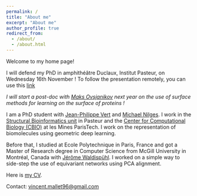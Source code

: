 ```yaml
---
permalink: /
title: "About me"
excerpt: "About me"
author_profile: true
redirect_from: 
  - /about/
  - /about.html
---
```


Welcome to my home page!

I will defend my PhD in amphithéâtre Duclaux, Institut Pasteur, on Wednesday 16th November ! To follow the presentation remotely, you can use this [link](https://teams.microsoft.com/l/meetup-join/19%3ameeting_ZTc1MTIzYjItNDI1NC00NzRlLTkwMjMtODZmNjc5ODUzZDll%40thread.v2/0?context=%7b%22Tid%22%3a%22096815dc-d9eb-4bc3-a5a3-53c77e7d34e2%22%2c%22Oid%22%3a%2261024726-628d-4773-8f8a-524654057213%22%7d)

_I will start a post-doc with [Maks Ovsjanikov](https://scholar.google.fr/citations?user=0IsSPNEAAAAJ&hl=en) next year on the use of surface methods for learning on the surface of proteins !_

I am a PhD student with 
[Jean-Philippe Vert](https://scholar.google.fr/citations?user=pqpxh7IAAAAJ&hl=en)
and [Michael Nilges](https://scholar.google.fr/citations?user=FlN-N-EAAAAJ&hl=en). 
I work in the [Structural Bioinformatics unit](https://research.pasteur.fr/en/team/structural-bioinformatics/)
in Pasteur and the [Center for Computational Biology (CBIO)](https://cbio.mines-paristech.fr/) 
at les Mines ParisTech. I work on the representation of biomolecules using geometric deep learning.

Before that, I studied at Ecole Polytechnique in Paris, France and got a Master of Research degree 
in Computer Science from McGill University in Montréal, Canada with 
[Jérôme Waldispühl](https://scholar.google.fr/citations?user=IVZp2gQAAAAJ&hl=en).
I worked on a simple way to side-step the use of equivariant networks using PCA alignment.

Here is [my CV](/files/CV.pdf).

Contact: vincent.mallet96@gmail.com
